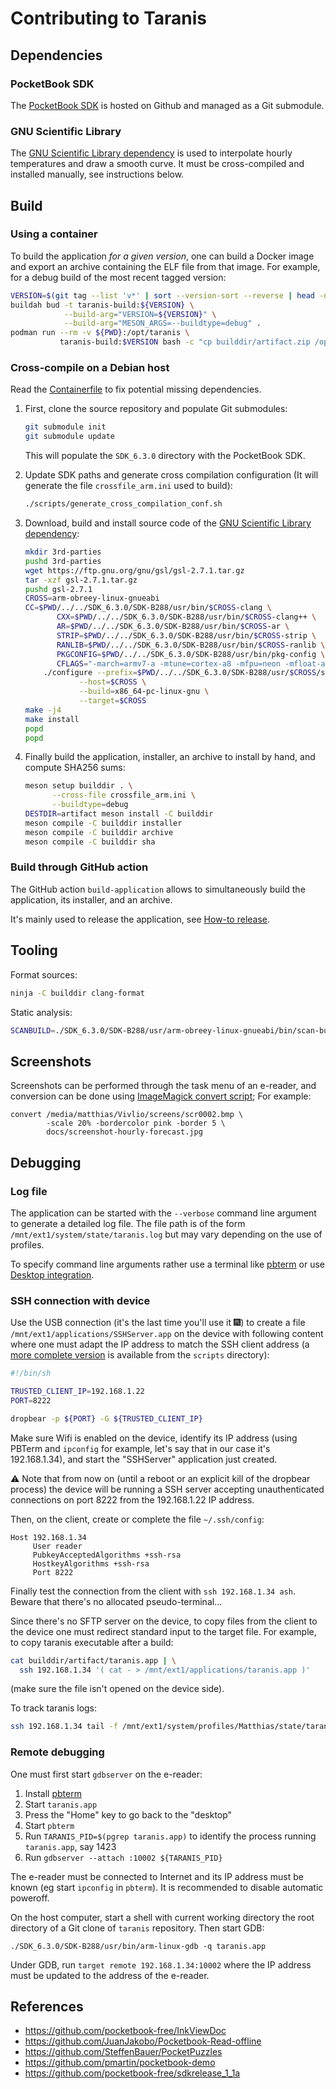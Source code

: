 # Contributing to Taranis

## Dependencies

### PocketBook SDK

The [PocketBook SDK](https://github.com/pocketbook/SDK_6.3.0) is
hosted on Github and managed as a Git submodule.

### GNU Scientific Library

The [GNU Scientific Library
dependency](https://www.gnu.org/software/gsl/) is used to interpolate
hourly temperatures and draw a smooth curve. It must be cross-compiled
and installed manually, see instructions below.

## Build

### Using a container

To build the application *for a given version*, one can build a Docker
image and export an archive containing the ELF file from that image. 
For example, for a debug build of the most recent tagged version:
```sh
VERSION=$(git tag --list 'v*' | sort --version-sort --reverse | head -n 1)
buildah bud -t taranis-build:${VERSION} \
            --build-arg="VERSION=${VERSION}" \
            --build-arg="MESON_ARGS=--buildtype=debug" .
podman run --rm -v ${PWD}:/opt/taranis \
           taranis-build:$VERSION bash -c "cp builddir/artifact.zip /opt/artifact.zip"
```

### Cross-compile on a Debian host

Read the [Containerfile](./Containerfile) to fix potential missing
dependencies.

1. First, clone the source repository and populate Git submodules:
   ```sh
   git submodule init
   git submodule update
   ```

   This will populate the `SDK_6.3.0` directory with the PocketBook
   SDK.

2. Update SDK paths and generate cross compilation configuration (It
   will generate the file `crossfile_arm.ini` used to build):
   ```sh
   ./scripts/generate_cross_compilation_conf.sh
   ```

3. Download, build and install source code of the [GNU Scientific
   Library dependency](https://www.gnu.org/software/gsl/):
   ```sh
   mkdir 3rd-parties
   pushd 3rd-parties
   wget https://ftp.gnu.org/gnu/gsl/gsl-2.7.1.tar.gz
   tar -xzf gsl-2.7.1.tar.gz
   pushd gsl-2.7.1
   CROSS=arm-obreey-linux-gnueabi
   CC=$PWD/../../SDK_6.3.0/SDK-B288/usr/bin/$CROSS-clang \
          CXX=$PWD/../../SDK_6.3.0/SDK-B288/usr/bin/$CROSS-clang++ \
          AR=$PWD/../../SDK_6.3.0/SDK-B288/usr/bin/$CROSS-ar \
          STRIP=$PWD/../../SDK_6.3.0/SDK-B288/usr/bin/$CROSS-strip \
          RANLIB=$PWD/../../SDK_6.3.0/SDK-B288/usr/bin/$CROSS-ranlib \
          PKGCONFIG=$PWD/../../SDK_6.3.0/SDK-B288/usr/bin/pkg-config \
          CFLAGS="-march=armv7-a -mtune=cortex-a8 -mfpu=neon -mfloat-abi=softfp" \
       ./configure --prefix=$PWD/../../SDK_6.3.0/SDK-B288/usr/$CROSS/sysroot \
               --host=$CROSS \
               --build=x86_64-pc-linux-gnu \
               --target=$CROSS
   make -j4
   make install
   popd
   popd
   ```

4. Finally build the application, installer, an archive to
   install by hand, and compute SHA256 sums:
   ```sh
   meson setup builddir . \
         --cross-file crossfile_arm.ini \
         --buildtype=debug
   DESTDIR=artifact meson install -C builddir
   meson compile -C builddir installer
   meson compile -C builddir archive
   meson compile -C builddir sha
   ```

### Build through GitHub action

The GitHub action `build-application` allows to simultaneously build
the application, its installer, and an archive.

It's mainly used to release the application, see [How-to
release](./docs/how-to-release.md).

## Tooling

Format sources:
```sh
ninja -C builddir clang-format
```

Static analysis:
```sh
SCANBUILD=./SDK_6.3.0/SDK-B288/usr/arm-obreey-linux-gnueabi/bin/scan-build ninja -C builddir
```

## Screenshots

Screenshots can be performed through the task menu of an e-reader, and conversion can be done
using [ImageMagick convert script](https://www.imagemagick.org/script/convert.php); For example:
```
convert /media/matthias/Vivlio/screens/scr0002.bmp \
        -scale 20% -bordercolor pink -border 5 \
        docs/screenshot-hourly-forecast.jpg
```

## Debugging

### Log file

The application can be started with the `--verbose` command line
argument to generate a detailed log file. The file path is of the form
`/mnt/ext1/system/state/taranis.log` but may vary depending on the use
of profiles.

To specify command line arguments rather use a terminal like
[pbterm](https://github.com/Alastor27/pbterm) or use [Desktop
integration](./docs/desktop_integration.md).

### SSH connection with device

Use the USB connection (it's the last time you'll use it 🎆) to create
a file `/mnt/ext1/applications/SSHServer.app` on the device with
following content where one must adapt the IP address to match the SSH
client address (a [more complete version](./scripts/SSHServer.app) is
available from the `scripts` directory):

```sh
#!/bin/sh

TRUSTED_CLIENT_IP=192.168.1.22
PORT=8222

dropbear -p ${PORT} -G ${TRUSTED_CLIENT_IP}
```

Make sure Wifi is enabled on the device, identify its IP address
(using PBTerm and `ipconfig` for example, let's say that in our case
it's 192.168.1.34), and start the "SSHServer" application just created.

⚠️ Note that from now on (until a reboot or an explicit kill of the
dropbear process) the device will be running a SSH server accepting
unauthenticated connections on port 8222 from the 192.168.1.22 IP
address.

Then, on the client, create or complete the file `~/.ssh/config`:

```
Host 192.168.1.34
     User reader
     PubkeyAcceptedAlgorithms +ssh-rsa
     HostkeyAlgorithms +ssh-rsa
     Port 8222
```

Finally test the connection from the client with `ssh 192.168.1.34
ash`. Beware that there's no allocated pseudo-terminal…

Since there's no SFTP server on the device, to copy files from the
client to the device one must redirect standard input to the target
file. For example, to copy taranis executable after a build:

```sh
cat builddir/artifact/taranis.app | \
  ssh 192.168.1.34 '( cat - > /mnt/ext1/applications/taranis.app )'
```

(make sure the file isn't opened on the device side).

To track taranis logs:

```sh
ssh 192.168.1.34 tail -f /mnt/ext1/system/profiles/Matthias/state/taranis.log
```

### Remote debugging

One must first start `gdbserver` on the e-reader:

1. Install [pbterm](https://github.com/Alastor27/pbterm)
2. Start `taranis.app`
3. Press the "Home" key to go back to the "desktop"
4. Start `pbterm`
4. Run `TARANIS_PID=$(pgrep taranis.app)` to identify the process running
   `taranis.app`, say 1423
5. Run `gdbserver --attach :10002 ${TARANIS_PID}`

The e-reader must be connected to Internet and its IP address must be
known (eg start `ipconfig` in `pbterm`). It is recommended to disable
automatic poweroff.

On the host computer, start a shell with current working directory the
root directory of a Git clone of `taranis` repository. Then start GDB:
```shell
./SDK_6.3.0/SDK-B288/usr/bin/arm-linux-gdb -q taranis.app
```

Under GDB, run `target remote 192.168.1.34:10002` where the IP address
must be updated to the address of the e-reader.

## References

* https://github.com/pocketbook-free/InkViewDoc
* https://github.com/JuanJakobo/Pocketbook-Read-offline
* https://github.com/SteffenBauer/PocketPuzzles
* https://github.com/pmartin/pocketbook-demo
* https://github.com/pocketbook-free/sdkrelease_1_1a
